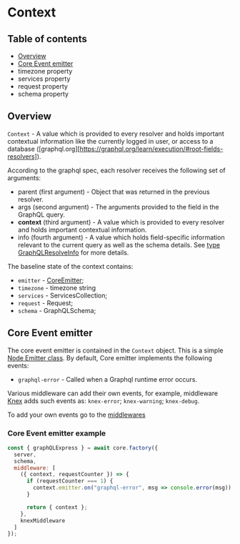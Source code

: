 # Context

## Table of contents

- [Overview](#overview)
- [Core Event emitter](#core-event-emitter)
- timezone property
- services property
- request property
- schema property

## Overview

`Context` - A value which is provided to every resolver and holds important contextual information like the currently logged in user, or access to a database ([graphql.org][https://graphql.org/learn/execution/#root-fields-resolvers]).

According to the graphql spec, each resolver receives the following set of arguments:

 - parent (first argument) - Object that was returned in the previous resolver.
 - args (second argument) - The arguments provided to the field in the GraphQL query.
 - **context** (third argument) - A value which is provided to every resolver and holds important contextual information.
 - info (fourth argument) - A value which holds field-specific information relevant to the current query as well as the schema details. See [type GraphQLResolveInfo](https://graphql.org/graphql-js/type/#graphqlobjecttype) for more details.


The baseline state of the context contains:

 - `emitter` - [CoreEmitter](#core-event-emitter);
 - `timezone` - timezone string
 - `services` - ServicesCollection;
 - `request` - Request;
 - `schema` - GraphQLSchema;


## Core Event emitter

The core event emitter is contained in the `Context` object. This is a simple [Node Emitter class](https://nodejs.org/api/events.html#class-eventemitter). By default, Core emitter implements the following events:

 - `graphql-error` - Called when a Graphql runtime error occurs.

Various middleware can add their own events, for example, middleware [Knex](https://github.com/via-profit-services/knex) adds such events as: `knex-error`; `knex-warning`; `knex-debug`.

To add your own events go to the [middlewares](./middlewares.md)

### Core Event emitter example

```js
const { graphQLExpress } = await core.factory({
  server,
  schema,
  middleware: [
    ({ context, requestCounter }) => {
      if (requestCounter === 1) {
        context.emitter.on("graphql-error", msg => console.error(msg));
      }

      return { context };
    },
    knexMiddleware
  ]
});
```

